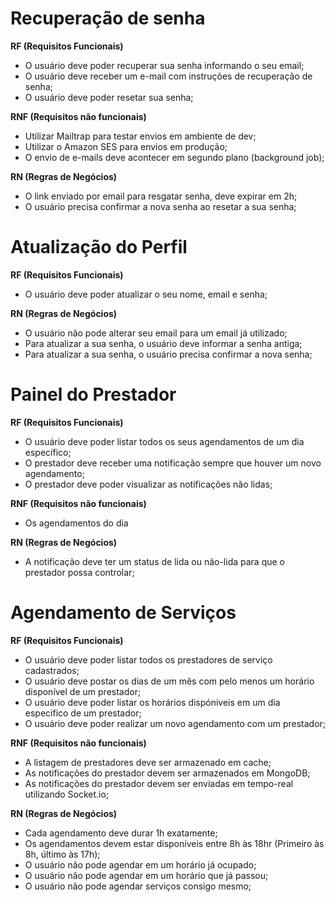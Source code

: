 # Recuperação de senha 

**RF (Requisitos Funcionais)**

- O usuário deve poder recuperar sua senha informando o seu email;
- O usuário deve receber um e-mail com instruções de recuperação de senha;
- O usuário deve poder resetar sua senha;

**RNF (Requisitos não funcionais)**

- Utilizar Mailtrap para testar envios em ambiente de dev;
- Utilizar o Amazon SES para envios em produção;
- O envio de e-mails deve acontecer em segundo plano (background job);

**RN (Regras de Negócios)**

- O link enviado por email para resgatar senha, deve expirar em 2h;
- O usuário precisa confirmar a nova senha ao resetar a sua senha;

# Atualização do Perfil

**RF (Requisitos Funcionais)**

- O usuário deve poder atualizar o seu nome, email e senha;

**RN (Regras de Negócios)**
- O usuário não pode alterar seu email para um email já utilizado;
- Para atualizar a sua senha, o usuário deve informar a senha antiga;
- Para atualizar a sua senha, o usuário precisa confirmar a nova senha;

# Painel do Prestador

**RF (Requisitos Funcionais)**

- O usuário deve poder listar todos os seus agendamentos de um dia específico;
- O prestador deve receber uma notificação sempre que houver um novo agendamento;
- O prestador deve poder visualizar as notificações não lidas;

**RNF (Requisitos não funcionais)**

- Os agendamentos do dia

**RN (Regras de Negócios)**
- A notificação deve ter um status de lida ou não-lida para que o prestador possa controlar;

# Agendamento de Serviços

**RF (Requisitos Funcionais)**

- O usuário deve poder listar todos os prestadores de serviço cadastrados;
- O usuário deve postar os dias de um mês com pelo menos um horário disponível de um prestador;
- O usuário deve poder listar os horários dispóniveis em um dia especifico de um prestador;
- O usuário deve poder realizar um novo agendamento com um prestador;

**RNF (Requisitos não funcionais)**

- A listagem de prestadores deve ser armazenado em cache;
- As notificações do prestador devem ser armazenados em MongoDB;
- As notificações do prestador devem ser enviadas em tempo-real utilizando Socket.io;

**RN (Regras de Negócios)**

- Cada agendamento deve durar 1h exatamente;
- Os agendamentos devem estar disponíveis entre 8h às 18hr (Primeiro às 8h, último às 17h);
- O usuário não pode agendar em um horário já ocupado;
- O usuário não pode agendar em um horário que já passou;
- O usuário não pode agendar serviços consigo mesmo;


